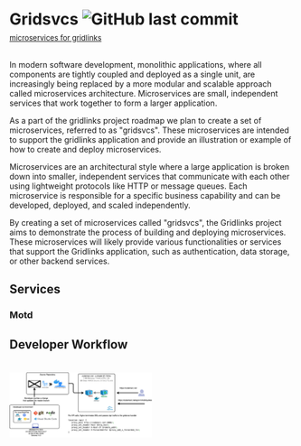 # Gridsvcs  ![GitHub last commit](https://img.shields.io/github/last-commit/codemarc/gridsvcs)
<div  style="margin-top:-12px"><font size="2"><a href="https://codemarc.net/doc/gridlinks">microservices for gridlinks</a><br/></font></div><br/>



In modern software development, monolithic applications, where all components are tightly coupled and deployed as a single unit, are increasingly being replaced by a more modular and scalable approach called microservices architecture. Microservices are small, independent services that work together to form a larger application.

As a part of the gridlinks project roadmap we plan to create a set of microservices, referred to as "gridsvcs". These microservices are intended to support the gridlinks application and provide an illustration or example of how to create and deploy microservices.

Microservices are an architectural style where a large application is broken down into smaller, independent services that communicate with each other using lightweight protocols like HTTP or message queues. Each microservice is responsible for a specific business capability and can be developed, deployed, and scaled independently.

By creating a set of microservices called "gridsvcs", the Gridlinks project aims to demonstrate the process of building and deploying microservices. These microservices will likely provide various functionalities or services that support the Gridlinks application, such as authentication, data storage, or other backend services.


## Services

### Motd

## Developer Workflow

<img src="img/motd.png" width="50%" vspace="20">


<!--
---
[Back «](#Gridsvcs)  __Services__  [» Next](publish)
 -->

<!-- Engage Cloaking Device -->
[project]: https://github.com/codemarc/gridsvcs
[docs]: https://github.com/codemarc/gridsvcs/tree/master/doc
[docsite]: https://codemarc.net/doc/gridsvcs
[docsify]: https://docsify.js.org/#/


